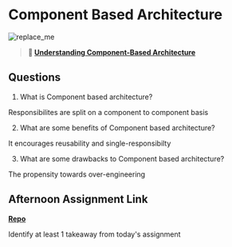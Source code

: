 # Component Based Architecture

![replace_me](https://codeworks.blob.core.windows.net/public/assets/img/illustrations/placeholder.svg)

> **📖 [Understanding Component-Based Architecture](https://codeworksacademy.com/fs-student-guide/resources/wk6/01-Component-Based-Architecture)**

## Questions

1. What is Component based architecture?

Responsibilites are split on a component to component basis

2. What are some benefits of Component based architecture?

It encourages reusability and single-responsibilty

3. What are some drawbacks to Component based architecture?

The propensity towards over-engineering

## Afternoon Assignment Link

**[Repo](https://github.com/zaneljensen/vue-playground-1)**

Identify at least 1 takeaway from today's assignment
